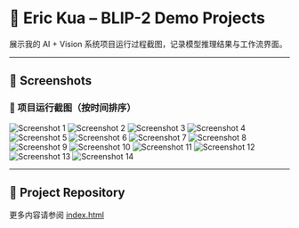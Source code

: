 
# 🧠 Eric Kua – BLIP-2 Demo Projects

展示我的 AI + Vision 系统项目运行过程截图，记录模型推理结果与工作流界面。

---

## 📸 Screenshots

### 🔧 项目运行截图（按时间排序）

![Screenshot 1](./Screenshot%20from%202025-07-19%2009-24-27.png)
![Screenshot 2](./Screenshot%20from%202025-07-19%2009-30-22.png)
![Screenshot 3](./Screenshot%20from%202025-07-19%2010-13-01.png)
![Screenshot 4](./Screenshot%20from%202025-07-19%2015-41-49.png)
![Screenshot 5](./Screenshot%20from%202025-07-19%2016-05-59.png)
![Screenshot 6](./Screenshot%20from%202025-07-19%2016-10-02.png)
![Screenshot 7](./Screenshot%20from%202025-07-19%2016-20-06.png)
![Screenshot 8](./Screenshot%20from%202025-07-19%2016-33-02.png)
![Screenshot 9](./Screenshot%20from%202025-07-19%2018-04-04.png)
![Screenshot 10](./Screenshot%20from%202025-07-19%2018-15-34.png)
![Screenshot 11](./Screenshot%20from%202025-07-19%2018-20-54.png)
![Screenshot 12](./Screenshot%20from%202025-07-19%2018-33-20.png)
![Screenshot 13](./Screenshot%20from%202025-07-19%2018-35-14.png)
![Screenshot 14](./Screenshot%20from%202025-07-20%2001-24-18.png)

---

## 📂 Project Repository

更多内容请参阅 [index.html](https://eric1111208.github.io/Blip2-demo-of-bolt-Nut/)
